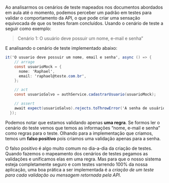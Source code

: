 Ao analisarmos os cenários de teste mapeados nos documentos abordados em aula até o momento, podemos perceber um padrão em testes para validar o comportamento da API, o que pode criar uma sensação equivocada de que os testes foram concluídos. Usando o cenário de teste a seguir como exemplo:

> Cenário 1: O usuário deve possuir um nome, e-mail e senha”

E analisando o cenário de teste implementado abaixo:

```csharp
it('O usuario deve possuir um nome, email e senha', async () => {
    // arrage
    const usuarioMock = {
      nome: 'Raphael',
      email: 'raphael@teste.com.br',
    };

    // act
    const usuarioSalvo = authService.cadastrarUsuario(usuarioMock);

    // assert
    await expect(usuarioSalvo).rejects.toThrowError('A senha de usuário é obrigatório!');
  });
```

Podemos notar que estamos validando apenas **uma regra**. Se formos ler o cenário do teste vemos que temos as informações “nome, e-mail e senha” como regras para o teste. Olhando para a implementação que criamos, temos um **falso positivo** pois criamos uma validação apenas para a senha.

O falso positivo é algo muito comum no dia-a-dia da criação de testes. Quando fazemos o mapeamento dos cenários de testes pegamos as validações e unificamos elas em uma regra. Mas para que o nosso sistema esteja completamente seguro e com testes varrendo 100% da nossa aplicação, uma boa prática a ser implementada é a _criação de um teste para cada validação ou mensagem retornada pela API_.